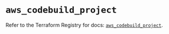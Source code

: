 # `aws_codebuild_project`

Refer to the Terraform Registry for docs: [`aws_codebuild_project`](https://registry.terraform.io/providers/hashicorp/aws/5.49.0/docs/resources/codebuild_project).
